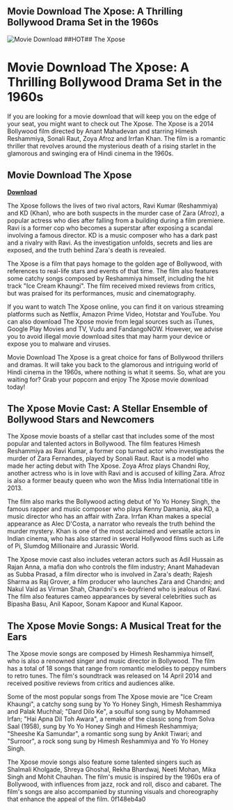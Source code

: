 ## Movie Download The Xpose: A Thrilling Bollywood Drama Set in the 1960s

 
![Movie Download ##HOT## The Xpose](https://img.indiaforums.com/article/1200x675/19/1647-badass-ravi-kumar-in-the-next-installment-of-the-xpose-universe-himesh-reshammiya-revives-his-charac.jpg)

 
# Movie Download The Xpose: A Thrilling Bollywood Drama Set in the 1960s
 
If you are looking for a movie download that will keep you on the edge of your seat, you might want to check out The Xpose. The Xpose is a 2014 Bollywood film directed by Anant Mahadevan and starring Himesh Reshammiya, Sonali Raut, Zoya Afroz and Irrfan Khan. The film is a romantic thriller that revolves around the mysterious death of a rising starlet in the glamorous and swinging era of Hindi cinema in the 1960s.
 
## Movie Download The Xpose


[**Download**](https://www.google.com/url?q=https%3A%2F%2Fshoxet.com%2F2tLcXQ&sa=D&sntz=1&usg=AOvVaw39g8M1z73yHJIQjZwTeJ52)

 
The Xpose follows the lives of two rival actors, Ravi Kumar (Reshammiya) and KD (Khan), who are both suspects in the murder case of Zara (Afroz), a popular actress who dies after falling from a building during a film premiere. Ravi is a former cop who becomes a superstar after exposing a scandal involving a famous director. KD is a music composer who has a dark past and a rivalry with Ravi. As the investigation unfolds, secrets and lies are exposed, and the truth behind Zara's death is revealed.
 
The Xpose is a film that pays homage to the golden age of Bollywood, with references to real-life stars and events of that time. The film also features some catchy songs composed by Reshammiya himself, including the hit track "Ice Cream Khaungi". The film received mixed reviews from critics, but was praised for its performances, music and cinematography.
 
If you want to watch The Xpose online, you can find it on various streaming platforms such as Netflix, Amazon Prime Video, Hotstar and YouTube. You can also download The Xpose movie from legal sources such as iTunes, Google Play Movies and TV, Vudu and FandangoNOW. However, we advise you to avoid illegal movie download sites that may harm your device or expose you to malware and viruses.
 
Movie Download The Xpose is a great choice for fans of Bollywood thrillers and dramas. It will take you back to the glamorous and intriguing world of Hindi cinema in the 1960s, where nothing is what it seems. So, what are you waiting for? Grab your popcorn and enjoy The Xpose movie download today!
  
## The Xpose Movie Cast: A Stellar Ensemble of Bollywood Stars and Newcomers
 
The Xpose movie boasts of a stellar cast that includes some of the most popular and talented actors in Bollywood. The film features Himesh Reshammiya as Ravi Kumar, a former cop turned actor who investigates the murder of Zara Fernandes, played by Sonali Raut. Raut is a model who made her acting debut with The Xpose. Zoya Afroz plays Chandni Roy, another actress who is in love with Ravi and is accused of killing Zara. Afroz is also a former beauty queen who won the Miss India International title in 2013.
 
The film also marks the Bollywood acting debut of Yo Yo Honey Singh, the famous rapper and music composer who plays Kenny Damania, aka KD, a music director who has an affair with Zara. Irrfan Khan makes a special appearance as Alec D'Costa, a narrator who reveals the truth behind the murder mystery. Khan is one of the most acclaimed and versatile actors in Indian cinema, who has also starred in several Hollywood films such as Life of Pi, Slumdog Millionaire and Jurassic World.
 
The Xpose movie cast also includes veteran actors such as Adil Hussain as Rajan Anna, a mafia don who controls the film industry; Anant Mahadevan as Subba Prasad, a film director who is involved in Zara's death; Rajesh Sharma as Raj Grover, a film producer who launches Zara and Chandni; and Nakul Vaid as Virman Shah, Chandni's ex-boyfriend who is jealous of Ravi. The film also features cameo appearances by several celebrities such as Bipasha Basu, Anil Kapoor, Sonam Kapoor and Kunal Kapoor.
 
## The Xpose Movie Songs: A Musical Treat for the Ears
 
The Xpose movie songs are composed by Himesh Reshammiya himself, who is also a renowned singer and music director in Bollywood. The film has a total of 18 songs that range from romantic melodies to peppy numbers to retro tunes. The film's soundtrack was released on 14 April 2014 and received positive reviews from critics and audiences alike.
 
Some of the most popular songs from The Xpose movie are "Ice Cream Khaungi", a catchy song sung by Yo Yo Honey Singh, Himesh Reshammiya and Palak Muchhal; "Dard Dilo Ke", a soulful song sung by Mohammed Irfan; "Hai Apna Dil Toh Awara", a remake of the classic song from Solva Saal (1958), sung by Yo Yo Honey Singh and Himesh Reshammiya; "Sheeshe Ka Samundar", a romantic song sung by Ankit Tiwari; and "Surroor", a rock song sung by Himesh Reshammiya and Yo Yo Honey Singh.
 
The Xpose movie songs also feature some talented singers such as Shalmali Kholgade, Shreya Ghoshal, Rekha Bhardwaj, Neeti Mohan, Mika Singh and Mohit Chauhan. The film's music is inspired by the 1960s era of Bollywood, with influences from jazz, rock and roll, disco and cabaret. The film's songs are also accompanied by stunning visuals and choreography that enhance the appeal of the film.
 0f148eb4a0
